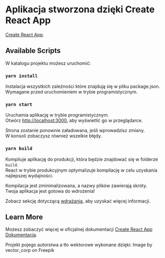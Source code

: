 # Aplikacja stworzona dzięki Create React App

[Create React App](https://github.com/facebook/create-react-app).

## Available Scripts

W katalogu projektu możesz uruchomić:

### `yarn install`

Instalacja wszystkich zależności które znajdują się w pliku package.json. Wymagane przed uruchomieniem w trybie programistycznym.

### `yarn start`

Uruchamia aplikację w trybie programistycznym.\
Otwórz [http://localhost:3000](http://localhost:3000), aby wyświetlić go w przeglądarce.

Strona zostanie ponownie załadowana, jeśli wprowadzisz zmiany.\
W konsoli zobaczysz również wszelkie błędy.

### `yarn build`

Kompiluje aplikację do produkcji, która będzie znajdować się w folderze `build`.\
React w trybie produkcyjnym optymalizuje kompilację w celu uzyskania najlepszej wydajności.

Kompilacja jest zminimalizowana, a nazwy plików zawierają skróty.\
Twoja aplikacja jest gotowa do wdrożenia!

Zobacz sekcję dotyczącą [wdrażania](https://facebook.github.io/create-react-app/docs/deployment), aby uzyskać więcej informacji.

## Learn More

Możesz zobaczyć więcej w oficjalnej dokumentacji [Create React App Dokumentacja](https://facebook.github.io/create-react-app/docs/getting-started).

Projekt pojego autorstwa a tło wektorowe wykonane dzięki: Image by vector_corp on Freepik
